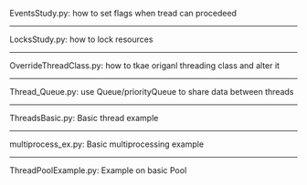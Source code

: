 EventsStudy.py:
how to set flags when tread can procedeed

_______________________

LocksStudy.py:
how to lock resources

_______________________

OverrideThreadClass.py:
how to tkae origanl threading class and alter it
_______________________

Thread_Queue.py:
use Queue/priorityQueue to share data between threads

_______________________

ThreadsBasic.py:
Basic thread example

_______________________

multiprocess_ex.py:
Basic multiprocessing example
_______________________


ThreadPoolExample.py:
Example on basic Pool

